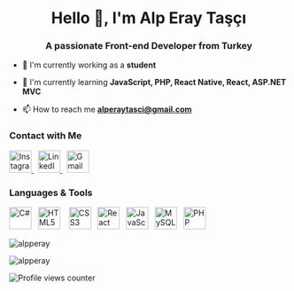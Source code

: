 <h1 align="center">Hello 👋, I'm Alp Eray Taşçı</h1>
<h3 align="center">A passionate Front-end Developer from Turkey</h3>

- 🔭 I'm currently working as a **student**
 
- 🌱 I'm currently learning **JavaScript, PHP, React Native, React, ASP.NET MVC**
 
- 📫 How to reach me <a href="mailto:alperaytasci@gmail.com">**alperaytasci@gmail.com**</a>  


### Contact with Me

<p align="left">
  <a href="https://instagram.com/alperaytasci" target="_blank">
    <img src="https://cdn.simpleicons.org/instagram/E4405F" height="40" alt="Instagram logo" border="0"/>
  </a>
  &nbsp;
  <a href="https://www.linkedin.com/in/alperaytasci" target="_blank">
    <img src="https://cdn.jsdelivr.net/gh/devicons/devicon/icons/linkedin/linkedin-original.svg" height="40" alt="LinkedIn logo" border="0"/>
  </a>
  &nbsp;
  <a href="mailto:alperaytasci@gmail.com" target="_blank">
    <img src="https://cdn.simpleicons.org/gmail/D14836" height="40" alt="Gmail logo" border="0"/>
  </a>
</p>


### Languages & Tools

<p align="left">
  <img src="https://cdn.jsdelivr.net/gh/devicons/devicon/icons/csharp/csharp-original.svg" height="40" alt="C#" border="0"/>
  &nbsp;
  <img src="https://cdn.jsdelivr.net/gh/devicons/devicon/icons/html5/html5-original.svg" height="40" alt="HTML5" border="0"/>
  &nbsp;&nbsp;
  <img src="https://cdn.jsdelivr.net/gh/devicons/devicon/icons/css3/css3-original.svg" height="40" alt="CSS3" border="0"/>
  &nbsp;
  <img src="https://cdn.jsdelivr.net/gh/devicons/devicon/icons/react/react-original.svg" height="40" alt="React Native" border="0"/>
  &nbsp;
  <img src="https://cdn.jsdelivr.net/gh/devicons/devicon/icons/javascript/javascript-original.svg" height="40" alt="JavaScript" border="0"/>
  &nbsp;
  <img src="https://cdn.jsdelivr.net/gh/devicons/devicon/icons/mysql/mysql-original.svg" height="40" alt="MySQL" border="0"/>
  &nbsp;
  <img src="https://cdn.jsdelivr.net/gh/devicons/devicon/icons/php/php-original.svg" height="40" alt="PHP" border="0"/>
</p>

<p><img align="left" src="https://github-readme-stats.vercel.app/api/top-langs?username=alpperay&show_icons=true&theme=dark&locale=en&layout=compact" alt="alpperay" /></p>

<br>

<p><img align="center" src="https://github-readme-stats.vercel.app/api?username=alpperay&show_icons=true&theme=dark&locale=en" alt="alpperay" /></p>

<p align="left">
  <img src="https://komarev.com/ghpvc/?username=alpperay" alt="Profile views counter" />
</p>
